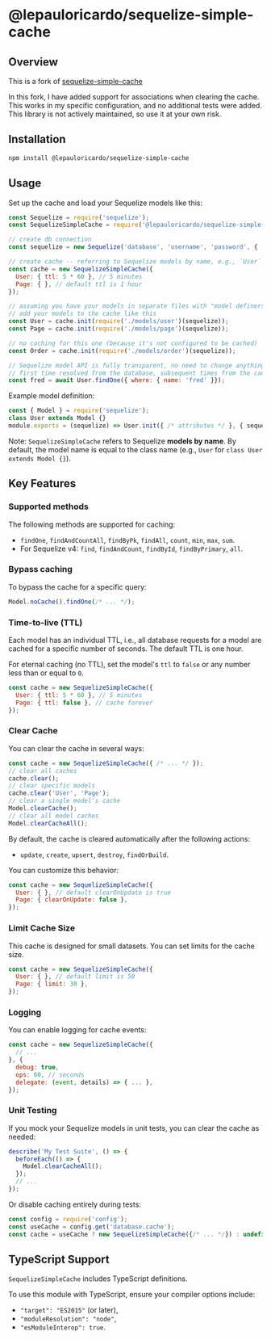 
# @lepauloricardo/sequelize-simple-cache


## Overview

This is a fork of [sequelize-simple-cache](https://github.com/funny-bytes/sequelize-simple-cache)

In this fork, I have added support for associations when clearing the cache.
This works in my specific configuration, and no additional tests were added.
This library is not actively maintained, so use it at your own risk.



## Installation

```bash
npm install @lepauloricardo/sequelize-simple-cache
```

## Usage

Set up the cache and load your Sequelize models like this:

```javascript
const Sequelize = require('sequelize');
const SequelizeSimpleCache = require('@lepauloricardo/sequelize-simple-cache');

// create db connection
const sequelize = new Sequelize('database', 'username', 'password', { ... });

// create cache -- referring to Sequelize models by name, e.g., `User`
const cache = new SequelizeSimpleCache({
  User: { ttl: 5 * 60 }, // 5 minutes
  Page: { }, // default ttl is 1 hour
});

// assuming you have your models in separate files with "model definers"
// add your models to the cache like this
const User = cache.init(require('./models/user')(sequelize));
const Page = cache.init(require('./models/page')(sequelize));

// no caching for this one (because it's not configured to be cached)
const Order = cache.init(require('./models/order')(sequelize));

// Sequelize model API is fully transparent, no need to change anything.
// first time resolved from the database, subsequent times from the cache.
const fred = await User.findOne({ where: { name: 'fred' }});
```

Example model definition:

```javascript
const { Model } = require('sequelize');
class User extends Model {}
module.exports = (sequelize) => User.init({ /* attributes */ }, { sequelize });
```

Note: `SequelizeSimpleCache` refers to Sequelize **models by name**.
By default, the model name is equal to the class name (e.g., `User` for `class User extends Model {}`).

## Key Features

### Supported methods

The following methods are supported for caching:
- `findOne`, `findAndCountAll`, `findByPk`, `findAll`, `count`, `min`, `max`, `sum`.
- For Sequelize v4: `find`, `findAndCount`, `findById`, `findByPrimary`, `all`.

### Bypass caching

To bypass the cache for a specific query:

```javascript
Model.noCache().findOne(/* ... */);
```

### Time-to-live (TTL)

Each model has an individual TTL, i.e., all database requests for a model are cached for a specific number of seconds. The default TTL is one hour.

For eternal caching (no TTL), set the model's `ttl` to `false` or any number less than or equal to `0`.

```javascript
const cache = new SequelizeSimpleCache({
  User: { ttl: 5 * 60 }, // 5 minutes
  Page: { ttl: false }, // cache forever
});
```

### Clear Cache

You can clear the cache in several ways:

```javascript
const cache = new SequelizeSimpleCache({ /* ... */ });
// clear all caches
cache.clear();
// clear specific models
cache.clear('User', 'Page');
// clear a single model's cache
Model.clearCache();
// clear all model caches
Model.clearCacheAll();
```

By default, the cache is cleared automatically after the following actions:
- `update`, `create`, `upsert`, `destroy`, `findOrBuild`.

You can customize this behavior:

```javascript
const cache = new SequelizeSimpleCache({
  User: { }, // default clearOnUpdate is true
  Page: { clearOnUpdate: false },
});
```

### Limit Cache Size

This cache is designed for small datasets. You can set limits for the cache size.

```javascript
const cache = new SequelizeSimpleCache({
  User: { }, // default limit is 50
  Page: { limit: 30 },
});
```

### Logging

You can enable logging for cache events:

```javascript
const cache = new SequelizeSimpleCache({
  // ...
}, {
  debug: true,
  ops: 60, // seconds
  delegate: (event, details) => { ... },
});
```

### Unit Testing

If you mock your Sequelize models in unit tests, you can clear the cache as needed:

```javascript
describe('My Test Suite', () => {
  beforeEach(() => {
    Model.clearCacheAll();
  });
  // ...
});
```

Or disable caching entirely during tests:

```javascript
const config = require('config');
const useCache = config.get('database.cache');
const cache = useCache ? new SequelizeSimpleCache({/* ... */}) : undefined;
```

## TypeScript Support

`SequelizeSimpleCache` includes TypeScript definitions.

To use this module with TypeScript, ensure your compiler options include:
- `"target": "ES2015"` (or later),
- `"moduleResolution": "node"`,
- `"esModuleInterop": true`.
